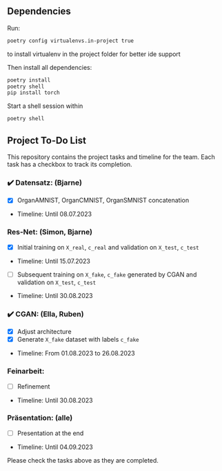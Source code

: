 ## Dependencies

Run:

```bash
poetry config virtualenvs.in-project true
```

to install virtualenv in the project folder for better ide support

Then install all dependencies:

```bash
poetry install
poetry shell
pip install torch
```

Start a shell session within

```bash
poetry shell
```

## Project To-Do List

This repository contains the project tasks and timeline for the team. Each task has a checkbox to track its completion.

### ✔️ Datensatz: (Bjarne)
- [x] OrganAMNIST, OrganCMNIST, OrganSMNIST concatenation
- Timeline: Until 08.07.2023

### Res-Net: (Simon, Bjarne)
- [x] Initial training on `X_real`, `c_real` and validation on `X_test`, `c_test`
- Timeline: Until 15.07.2023
- [ ] Subsequent training on `X_fake`, `c_fake` generated by CGAN and validation on `X_test`, `c_test`
- Timeline: Until 30.08.2023


### ✔️ CGAN: (Ella, Ruben)
- [x] Adjust architecture
- [x] Generate `X_fake` dataset with labels `c_fake`
- Timeline: From 01.08.2023 to 26.08.2023

### Feinarbeit:
- [ ] Refinement
- Timeline: Until 30.08.2023

### Präsentation: (alle)
- [ ] Presentation at the end
- Timeline: Until 04.09.2023

Please check the tasks above as they are completed.

